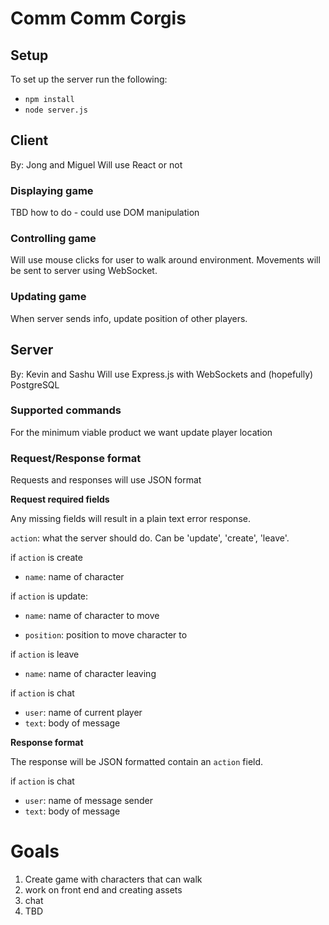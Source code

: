 # Comm Comm Corgis

## Setup
To set up the server run the following:

* `npm install`
* `node server.js`

## Client
By: Jong and Miguel
Will use React or not

### Displaying game
TBD how to do - could use DOM manipulation

### Controlling game
Will use mouse clicks for user to walk around environment.  Movements will be sent to server using WebSocket.

### Updating game
When server sends info, update position of other players.

## Server
By: Kevin and Sashu
Will use Express.js with WebSockets and (hopefully) PostgreSQL

### Supported commands
For the minimum viable product we want update player location

### Request/Response format
Requests and responses will use JSON format

**Request required fields**

Any missing fields will result in a plain text error response.

`action`: what the server should do.  Can be 'update', 'create', 'leave'.

if `action` is create

* `name`: name of character

if `action` is update:

* `name`: name of character to move

* `position`: position to move character to

if `action` is leave

* `name`: name of character leaving

if `action` is chat

* `user`: name of current player
* `text`: body of message

**Response format**

The response will be JSON formatted contain an `action` field.

if `action` is chat
* `user`: name of message sender
* `text`: body of message

# Goals

1. Create game with characters that can walk
2. work on front end and creating assets
3. chat
4. TBD
